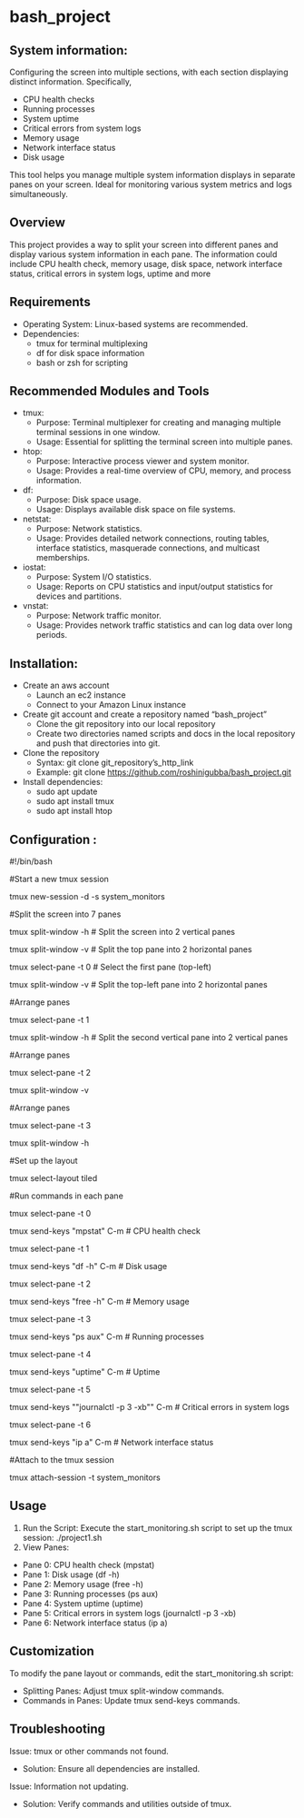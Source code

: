 # bash_project

## System information:

Configuring the screen into multiple sections, with each section displaying distinct information. Specifically,
- CPU health checks
- Running processes
- System uptime
- Critical errors from system logs
- Memory usage
- Network interface status
- Disk usage

This tool helps you manage multiple system information displays in separate panes on your screen. Ideal for monitoring various system metrics and logs simultaneously.

## Overview

This project provides a way to split your screen into different panes and display various system information in each pane. The information could include CPU health check, memory usage, disk space, network interface status, critical errors in system logs, uptime and more

## Requirements

- Operating System: Linux-based systems are recommended.
- Dependencies:
    - tmux for terminal multiplexing
    - df for disk space information
    - bash or zsh for scripting

## Recommended Modules and Tools

- tmux:
    - Purpose: Terminal multiplexer for creating and managing multiple terminal sessions in one window.
    - Usage: Essential for splitting the terminal screen into multiple panes.
- htop:
    - Purpose: Interactive process viewer and system monitor.
    - Usage: Provides a real-time overview of CPU, memory, and process information.
- df:
    - Purpose: Disk space usage.
    - Usage: Displays available disk space on file systems.
- netstat:
    - Purpose: Network statistics.
    - Usage: Provides detailed network connections, routing tables, interface statistics, masquerade connections, and multicast memberships.
- iostat:
    - Purpose: System I/O statistics.
    - Usage: Reports on CPU statistics and input/output statistics for devices and partitions.
- vnstat:
    - Purpose: Network traffic monitor.
    - Usage: Provides network traffic statistics and can log data over long periods.

## Installation:

- Create an aws account
    - Launch an ec2 instance
    - Connect to your Amazon Linux instance
- Create git account and create a repository named “bash_project”
    - Clone the git repository into our local repository
    - Create two directories named scripts and docs in the local repository and push that directories into git.
- Clone the repository
    - Syntax: git clone git_repository’s_http_link
    - Example: git clone https://github.com/roshinigubba/bash_project.git
- Install dependencies:
    - sudo apt update
    - sudo apt install tmux
    - sudo apt install htop 

## Configuration :

#!/bin/bash

#Start a new tmux session

tmux new-session -d -s system_monitors

#Split the screen into 7 panes

tmux split-window -h   # Split the screen into 2 vertical panes

tmux split-window -v   # Split the top pane into 2 horizontal panes

tmux select-pane -t 0  # Select the first pane (top-left)

tmux split-window -v   # Split the top-left pane into 2 horizontal panes

#Arrange panes

tmux select-pane -t 1

tmux split-window -h   # Split the second vertical pane into 2 vertical panes

#Arrange panes

tmux select-pane -t 2

tmux split-window -v

#Arrange panes

tmux select-pane -t 3

tmux split-window -h


#Set up the layout

tmux select-layout tiled

#Run commands in each pane

tmux select-pane -t 0

tmux send-keys "mpstat" C-m  # CPU health check

tmux select-pane -t 1

tmux send-keys "df -h" C-m  # Disk usage

tmux select-pane -t 2

tmux send-keys "free -h" C-m  # Memory usage

tmux select-pane -t 3

tmux send-keys "ps aux" C-m  # Running processes

tmux select-pane -t 4

tmux send-keys "uptime" C-m  # Uptime

tmux select-pane -t 5

tmux send-keys ""journalctl -p 3 -xb"" C-m  # Critical errors in system logs

tmux select-pane -t 6

tmux send-keys "ip a" C-m  # Network interface status

#Attach to the tmux session

tmux attach-session -t system_monitors


## Usage

1. Run the Script:
 Execute the start_monitoring.sh script to set up the tmux session:
./project1.sh
2. View Panes:
- Pane 0: CPU health check (mpstat)
- Pane 1: Disk usage (df -h)
- Pane 2: Memory usage (free -h)
- Pane 3: Running processes (ps aux)
- Pane 4: System uptime (uptime)
- Pane 5: Critical errors in system logs (journalctl -p 3 -xb)
- Pane 6: Network interface status (ip a)

## Customization

To modify the pane layout or commands, edit the start_monitoring.sh script:
- Splitting Panes: Adjust tmux split-window commands.
- Commands in Panes: Update tmux send-keys commands.

## Troubleshooting

Issue: tmux or other commands not found.
- Solution: Ensure all dependencies are installed.

Issue: Information not updating.
- Solution: Verify commands and utilities outside of tmux.














